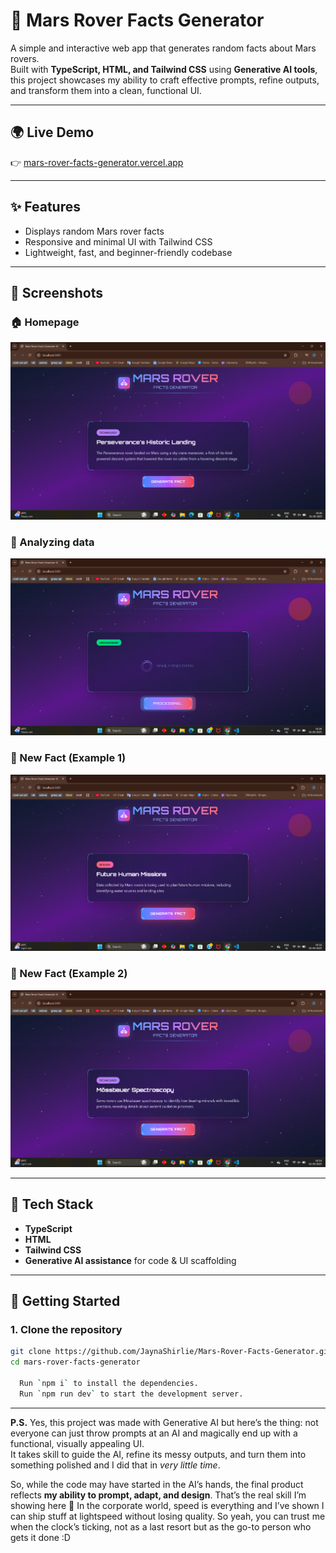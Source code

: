 # 🚀 Mars Rover Facts Generator  

A simple and interactive web app that generates random facts about Mars rovers.  
Built with **TypeScript, HTML, and Tailwind CSS** using **Generative AI tools**, this project showcases my ability to craft effective prompts, refine outputs, and transform them into a clean, functional UI.  

---

## 🌍 Live Demo  
👉 [mars-rover-facts-generator.vercel.app](https://mars-rover-facts-generator.vercel.app/)

---

## ✨ Features  
- Displays random Mars rover facts  
- Responsive and minimal UI with Tailwind CSS  
- Lightweight, fast, and beginner-friendly codebase  

---

## 📸 Screenshots  

### 🏠 Homepage  
![Homepage](./assets/Homepage.png)  

### 🔄 Analyzing data
![Analyzing](./assets/Analyzing.png)  

### 🤖 New Fact (Example 1)  
![New Fact 1](./assets/New%20Fact%201.png)  

### 🤖 New Fact (Example 2)  
![New Fact 2](./assets/New%20Fact%202.png) 

---

## 🔧 Tech Stack  
- **TypeScript**  
- **HTML**  
- **Tailwind CSS**  
- **Generative AI assistance** for code & UI scaffolding  

---

## 🚀 Getting Started  
### 1. Clone the repository  
```bash
git clone https://github.com/JaynaShirlie/Mars-Rover-Facts-Generator.git
cd mars-rover-facts-generator

  Run `npm i` to install the dependencies.
  Run `npm run dev` to start the development server.
```

---
**P.S.** Yes, this project was made with Generative AI but here’s the thing: not everyone can just throw prompts at an AI and magically end up with a functional, visually appealing UI.  
It takes skill to guide the AI, refine its messy outputs, and turn them into something polished and I did that in *very little time*.  

So, while the code may have started in the AI’s hands, the final product reflects **my ability to prompt, adapt, and design**. That’s the real skill I’m showing here 🚀
In the corporate world, speed is everything and I’ve shown I can ship stuff at lightspeed without losing quality. So yeah, you can trust me when the clock’s ticking, not as a last resort but as the go-to person who gets it done :D
